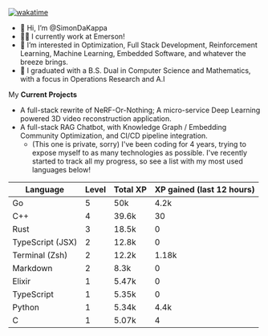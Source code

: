 
[![wakatime](https://wakatime.com/badge/user/50e6c678-94a9-4739-af51-360aeb113c51.svg)](https://wakatime.com/@50e6c678-94a9-4739-af51-360aeb113c51)

- 👋 Hi, I’m @SimonDaKappa
- 🧑‍💼 I currently work at Emerson!
- 👀 I’m interested in Optimization, Full Stack Development, Reinforcement Learning, Machine Learning, Embedded Software, and whatever the breeze brings.
- 🌱 I graduated with a B.S. Dual in Computer Science and Mathematics, with a focus in Operations Research and A.I

My **Current Projects** 
- A full-stack rewrite of NeRF-Or-Nothing; A micro-service Deep Learning powered 3D video reconstruction application.
- A full-stack RAG Chatbot, with Knowledge Graph / Embedding Community Optimization, and CI/CD pipeline integration.
  - (This one is private, sorry)
I've been coding for 4 years, trying to expose myself to as many technologies as possible. I've recently started to track all my progress, so see
a list with my most used languages below!

| Language | Level | Total XP | XP gained (last 12 hours) |
| --- | --- | --- | --- |
| Go | 5 | 50k | 4.2k |
| C++ | 4 | 39.6k | 30 |
| Rust | 3 | 18.5k | 0 |
| TypeScript (JSX) | 2 | 12.8k | 0 |
| Terminal (Zsh) | 2 | 12.2k | 1.18k |
| Markdown | 2 | 8.3k | 0 |
| Elixir | 1 | 5.47k | 0 |
| TypeScript | 1 | 5.35k | 0 |
| Python | 1 | 5.34k | 4.4k |
| C | 1 | 5.07k | 4 |